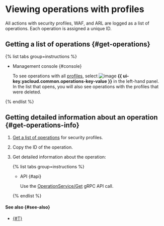 # Viewing operations with profiles

All actions with security profiles, WAF, and ARL are logged as a list of operations. Each operation is assigned a unique ID.

## Getting a list of operations {#get-operations}

{% list tabs group=instructions %}

- Management console {#console}

   To see operations with all [profiles](../concepts/profiles.md), select ![image](../../_assets/console-icons/list-check.svg) **{{ ui-key.yacloud.common.operations-key-value }}** in the left-hand panel. In the list that opens, you will also see operations with the profiles that were deleted.

{% endlist %}

## Getting detailed information about an operation {#get-operations-info}

1. [Get a list of operations](#get-operations) for security profiles.
1. Copy the ID of the operation.
1. Get detailed information about the operation:

   {% list tabs group=instructions %}

   - API {#api}

      Use the [OperationService/Get](../api-ref/grpc/Operation/get.md) gRPC API call.

   {% endlist %}

#### See also {#see-also}

* [{#T}](../../api-design-guide/concepts/about-async.md)